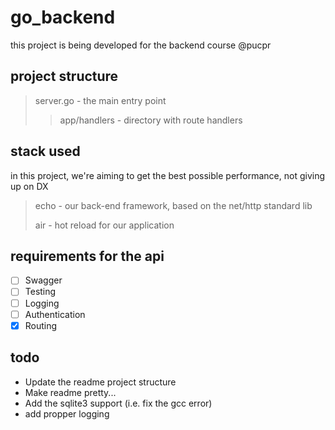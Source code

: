 # go_backend

this project is being developed for the backend course @pucpr

## project structure
>
> server.go - the main entry point
> > app/handlers - directory with route handlers
>

## stack used

in this project, we're aiming to get the best possible performance, not giving up on DX
> echo - our back-end framework, based on the net/http standard lib
>
> air - hot reload for our application

## requirements for the api

- [ ] Swagger
- [ ] Testing
- [ ] Logging
- [ ] Authentication
- [x] Routing

## todo

- Update the readme project structure
- Make readme pretty...
- Add the sqlite3 support (i.e. fix the gcc error)
- add propper logging
